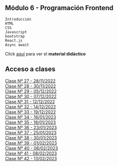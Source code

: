 ## Módulo 6 - Programación Frontend


```
Introducción
HTML
CSS
Javascript
bootstrap
React.js
Async await
```
 Click [aquí](https://docs.google.com/presentation/d/1iP7KoLKWAUtFrbuDMgI8NifWyEGCluUVjYQJ4IYE0RI/edit?usp=sharingLinks) para ver el **material didáctico**
 
## Acceso a clases

[Clase Nº 27 - 28/11/2022](https://www.youtube.com/watch?v=ViKgxb0cyp4)  
[Clase Nº 28 - 30/11/2022](https://www.youtube.com/watch?v=kH7fKgcb-o4)  
[Clase Nº 29 - 05/12/2022](https://www.youtube.com/watch?v=2lzuPXgZ78A)  
[Clase Nº 30 - 07/12/2022](https://www.youtube.com/watch?v=ViKgxb0cyp4)  
[Clase Nº 31 - 12/12/2022](https://www.youtube.com/watch?v=H9YiN2grUC0)  
[Clase Nº 32 - 14/12/2022](https://www.youtube.com/watch?v=kfih9zLwew8)  
[Clase Nº 33 - 19/12/2022](https://www.youtube.com/watch?v=gF6rcB4nUQg)  
[Clase Nº 34 - 16/01/2023](https://www.youtube.com/watch?v=m7157lfg68Y)  
[Clase Nº 35 - 18/01/2023](https://www.youtube.com/watch?v=VubXUpo61jg&t=1s)  
[Clase Nº 36 - 23/01/2023](https://www.youtube.com/watch?v=tIv_7p64Ufw)  
[Clase Nº 37 - 25/01/2023](https://www.youtube.com/watch?v=Nl6OJQcnFJY)  
[Clase Nº 38 - 30/01/2023](https://www.youtube.com/watch?v=HXA2xgxD6wU)  
[Clase Nº 39 - 01/02/2023](https://www.youtube.com/watch?v=trzuooRMVp8)  
[Clase Nº 40 - 06/02/2023](https://www.youtube.com/watch?v=LR-pxriSpK8)  
[Clase Nº 41 - 08/02/2023](https://www.youtube.com/watch?v=vbVCy7DLSMk)  
[Clase Nº 42 - 13/02/2023](https://www.youtube.com/watch?v=O95IqqnCXZI)  


